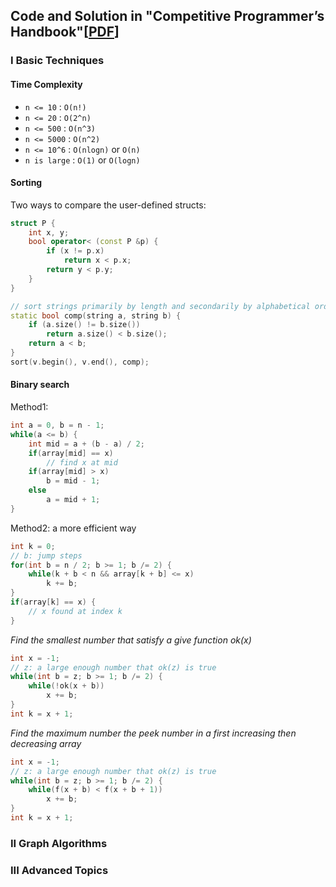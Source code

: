 ## Code and Solution in "Competitive Programmer’s Handbook"[[PDF](https://cses.fi/book/book.pdf)]

### I Basic Techniques

#### Time Complexity
* `n <= 10` : `O(n!)`
* `n <= 20` : `O(2^n)`
* `n <= 500` : `O(n^3)`
* `n <= 5000` : `O(n^2)`
* `n <= 10^6` : `O(nlogn)` or `O(n)`
* `n is large` : `O(1)` or `O(logn)`

#### Sorting
Two ways to compare the user-defined structs:   
```c++
struct P {
    int x, y;
    bool operator< (const P &p) {
        if (x != p.x) 
            return x < p.x;
        return y < p.y;
    }
}
```
```c++
// sort strings primarily by length and secondarily by alphabetical order
static bool comp(string a, string b) {
    if (a.size() != b.size())
        return a.size() < b.size();
    return a < b;
}
sort(v.begin(), v.end(), comp);
```

#### Binary search
Method1:
```c++
int a = 0, b = n - 1;
while(a <= b) {
    int mid = a + (b - a) / 2;
    if(array[mid] == x)
        // find x at mid
    if(array[mid] > x)
        b = mid - 1;
    else 
        a = mid + 1;
}
```
Method2: a more efficient way
```c++
int k = 0;
// b: jump steps
for(int b = n / 2; b >= 1; b /= 2) {
    while(k + b < n && array[k + b] <= x)
        k += b;
}
if(array[k] == x) {
    // x found at index k
}
```
*Find the smallest number that satisfy a give function ok(x)*
```c++
int x = -1;
// z: a large enough number that ok(z) is true
while(int b = z; b >= 1; b /= 2) {
    while(!ok(x + b))
        x += b;
}
int k = x + 1;
```
*Find the maximum number the peek number in a first increasing then decreasing array*
```c++
int x = -1;
// z: a large enough number that ok(z) is true
while(int b = z; b >= 1; b /= 2) {
    while(f(x + b) < f(x + b + 1))
        x += b;
}
int k = x + 1;
```


### II Graph Algorithms


### III Advanced Topics
